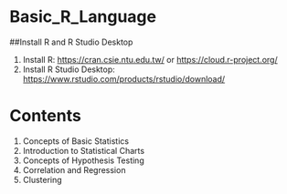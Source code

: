 # Basic_R_Language
##Install R and R Studio Desktop
1. Install R: https://cran.csie.ntu.edu.tw/ or https://cloud.r-project.org/
2. Install R Studio Desktop: https://www.rstudio.com/products/rstudio/download/
# Contents
1. Concepts of Basic Statistics
2. Introduction to Statistical Charts
3. Concepts of Hypothesis Testing
4. Correlation and Regression
5. Clustering
